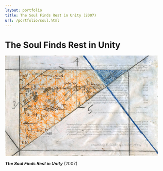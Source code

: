 ```yaml
---
layout: portfolio
title: The Soul Finds Rest in Unity (2007)
url: /portfolio/soul.html
---
```

# The Soul Finds Rest in Unity

![](../images/soul/soul1.jpg)  

_**The Soul Finds Rest in Unity**_ (2007) 